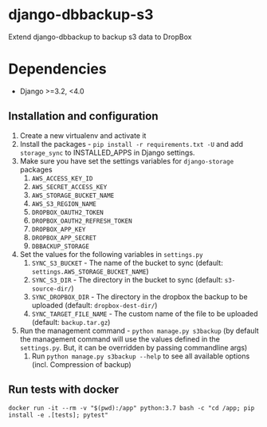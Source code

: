 # django-dbbackup-s3

Extend django-dbbackup to backup s3 data to DropBox

# Dependencies

- Django >=3.2, <4.0

## Installation and configuration

1. Create a new virtualenv and activate it
2. Install the packages - `pip install -r requirements.txt -U` and add `storage_sync` to INSTALLED_APPS in Django settings.
3. Make sure you have set the settings variables for `django-storage` packages
    1. `AWS_ACCESS_KEY_ID`
    2. `AWS_SECRET_ACCESS_KEY`
    3. `AWS_STORAGE_BUCKET_NAME`
    4. `AWS_S3_REGION_NAME`
    5. `DROPBOX_OAUTH2_TOKEN`
    6. `DROPBOX_OAUTH2_REFRESH_TOKEN`
    7. `DROPBOX_APP_KEY`
    8. `DROPBOX_APP_SECRET`
    9. `DBBACKUP_STORAGE`
4. Set the values for the following variables in `settings.py`
    1. `SYNC_S3_BUCKET` - The name of the bucket to sync (default: `settings.AWS_STORAGE_BUCKET_NAME`)
    2. `SYNC_S3_DIR` - The directory in the bucket to sync (default: `s3-source-dir/`)
    3. `SYNC_DROPBOX_DIR` - The directory in the dropbox the backup to be uploaded (default: `dropbox-dest-dir/`)
    4. `SYNC_TARGET_FILE_NAME` - The custom name of the file to be uploaded (default: `backup.tar.gz`)
5. Run the management command - `python manage.py s3backup` (by default the management command will use the values defined
   in the `settings.py`. But, it can be overridden by passing commandline args)
    1. Run `python manage.py s3backup --help` to see all available options (incl. Compression of backup)

## Run tests with docker

```
docker run -it --rm -v "$(pwd):/app" python:3.7 bash -c "cd /app; pip install -e .[tests]; pytest"
```
